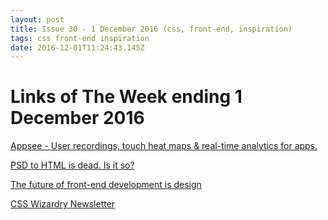 ```yaml
---
layout: post
title: Issue 30 - 1 December 2016 (css, front-end, inspiration)
tags: css front-end inspiration
date: 2016-12-01T11:24:43.145Z
---
```

# Links of The Week ending 1 December 2016

<a href="https://www.appsee.com/" target="_blank">Appsee - User recordings, touch heat maps &amp; real-time analytics for apps.</a>

<a href="http://www.netlingshq.com/blog/psd-to-html-is-dead/" target="_blank">PSD to HTML is dead. Is it so?
</a>

<a href="https://techcrunch.com/2016/11/29/the-future-of-front-end-development-is-design/" target="_blank">The future of front-end development is design</a>

<a href="http://csswizardry.com/2016/11/css-wizardry-newsletter/" target="_blank">CSS Wizardry Newsletter</a>